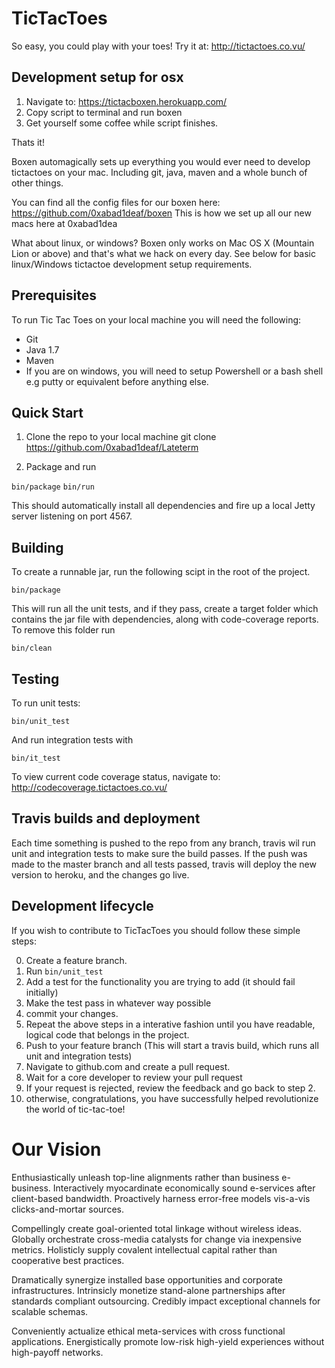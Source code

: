TicTacToes
==========
So easy, you could play with your toes!
Try it at: http://tictactoes.co.vu/

Development setup for osx
--------------------------

1. Navigate to: https://tictacboxen.herokuapp.com/
2. Copy script to terminal and run boxen
3. Get yourself some coffee while script finishes.

Thats it!

Boxen automagically sets up everything you would ever need to develop
tictactoes on your mac. Including git, java, maven and a whole bunch of other
things.

You can find all the config files for our boxen here: https://github.com/0xabad1deaf/boxen
This is how we set up all our new macs here at 0xabad1dea

What about linux, or windows?
Boxen only works on Mac OS X (Mountain Lion or above) and that's what we hack on every day.
See below for basic linux/Windows tictactoe development setup requirements.

Prerequisites
------------
To run Tic Tac Toes on your local machine you will need the following:

- Git
- Java 1.7
- Maven
- If you are on windows, you will need to setup Powershell or a bash shell e.g putty or equivalent before anything else.

Quick Start
-----------

1. Clone the repo to your local machine
    git clone https://github.com/0xabad1deaf/Lateterm

2. Package and run 

`bin/package`
`bin/run`

This should automatically install all dependencies and fire up a local Jetty server listening on port 4567.

Building
------

To create a runnable jar, run the following scipt in the root of the project.

`bin/package`

This will run all the unit tests, and if they pass, create a target folder which contains the jar file with dependencies, along with code-coverage reports.
To remove this folder run 

`bin/clean`


Testing
------
To run unit tests:

`bin/unit_test`

And run integration tests with 

`bin/it_test`

To view current code coverage status, navigate to: http://codecoverage.tictactoes.co.vu/

Travis builds and deployment
------
Each time something is pushed to the repo from any branch, travis wil run unit and integration tests to make sure the build passes. If the push was made to the master branch and all tests passed, travis will deploy the new version to heroku, and the changes go live.

Development lifecycle
-----

If you wish to contribute to TicTacToes you should follow these simple steps:

0. Create a feature branch.
1. Run `bin/unit_test`
2. Add a test for the functionality you are trying to add (it should fail initially)
3. Make the test pass in whatever way possible
4. commit your changes.
5. Repeat the above steps in a interative fashion until you have readable, logical code that belongs in the project.
6. Push to your feature branch (This will start a travis build, which
   runs all unit and integration tests)
7. Navigate to github.com and create a pull request.
8. Wait for a core developer to review your pull request
9. If your request is rejected, review the feedback and go back to step 2.
10. otherwise, congratulations, you have successfully helped revolutionize the world of tic-tac-toe!

Our Vision
========
 Enthusiastically unleash top-line alignments rather than business e-business. Interactively myocardinate economically sound e-services after client-based bandwidth. Proactively harness error-free models vis-a-vis clicks-and-mortar sources. 

Compellingly create goal-oriented total linkage without wireless ideas. Globally orchestrate cross-media catalysts for change via inexpensive metrics. Holisticly supply covalent intellectual capital rather than cooperative best practices. 

Dramatically synergize installed base opportunities and corporate infrastructures. Intrinsicly monetize stand-alone partnerships after standards compliant outsourcing. Credibly impact exceptional channels for scalable schemas. 

Conveniently actualize ethical meta-services with cross functional applications. Energistically promote low-risk high-yield experiences without high-payoff networks.
 



